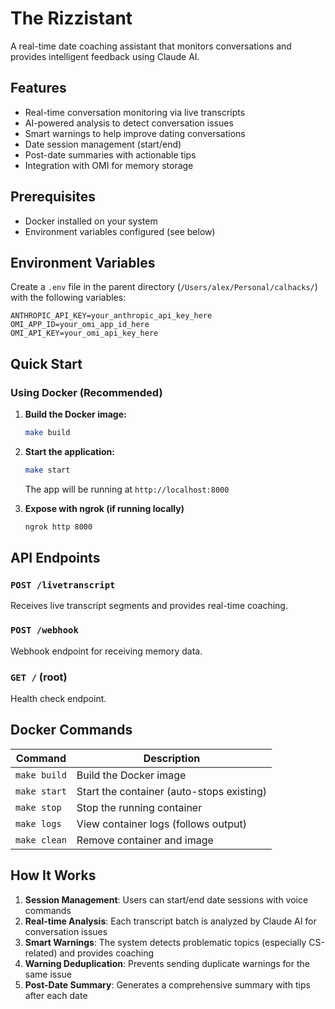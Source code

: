 # The Rizzistant

A real-time date coaching assistant that monitors conversations and provides intelligent feedback using Claude AI.

## Features

- Real-time conversation monitoring via live transcripts
- AI-powered analysis to detect conversation issues
- Smart warnings to help improve dating conversations
- Date session management (start/end)
- Post-date summaries with actionable tips
- Integration with OMI for memory storage

## Prerequisites

- Docker installed on your system
- Environment variables configured (see below)

## Environment Variables

Create a `.env` file in the parent directory (`/Users/alex/Personal/calhacks/`) with the following variables:

```
ANTHROPIC_API_KEY=your_anthropic_api_key_here
OMI_APP_ID=your_omi_app_id_here
OMI_API_KEY=your_omi_api_key_here
```

## Quick Start

### Using Docker (Recommended)

1. **Build the Docker image:**
   ```bash
   make build
   ```

2. **Start the application:**
   ```bash
   make start
   ```
   The app will be running at `http://localhost:8000`

3. **Expose with ngrok (if running locally)**
   ```bash
   ngrok http 8000
   ```

## API Endpoints

### `POST /livetranscript`

Receives live transcript segments and provides real-time coaching.

### `POST /webhook`

Webhook endpoint for receiving memory data.

### `GET /` (root)

Health check endpoint.

## Docker Commands

| Command | Description |
|---------|-------------|
| `make build` | Build the Docker image |
| `make start` | Start the container (auto-stops existing) |
| `make stop` | Stop the running container |
| `make logs` | View container logs (follows output) |
| `make clean` | Remove container and image |

## How It Works

1. **Session Management**: Users can start/end date sessions with voice commands
2. **Real-time Analysis**: Each transcript batch is analyzed by Claude AI for conversation issues
3. **Smart Warnings**: The system detects problematic topics (especially CS-related) and provides coaching
4. **Warning Deduplication**: Prevents sending duplicate warnings for the same issue
5. **Post-Date Summary**: Generates a comprehensive summary with tips after each date
